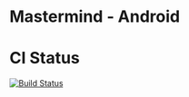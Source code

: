 # Mastermind - Android

# CI Status
[![Build Status](https://travis-ci.org/taxomania/Mastermind-Android.svg?branch=master)](https://travis-ci.org/taxomania/Mastermind-Android)